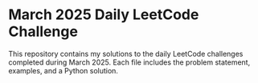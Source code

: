 # March 2025 Daily LeetCode Challenge

This repository contains my solutions to the daily LeetCode challenges completed during March 2025. Each file includes the problem statement, examples, and a Python solution.
